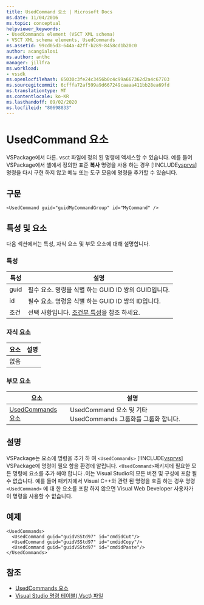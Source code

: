 ```yaml
---
title: UsedCommand 요소 | Microsoft Docs
ms.date: 11/04/2016
ms.topic: conceptual
helpviewer_keywords:
- UsedCommands element (VSCT XML schema)
- VSCT XML schema elements, UsedCommands
ms.assetid: 99cd05d3-644a-42ff-b289-8458cd1b20c0
author: acangialosi
ms.author: anthc
manager: jillfra
ms.workload:
- vssdk
ms.openlocfilehash: 65030c3fe24c3456b0c4c99a667362d2a4c67703
ms.sourcegitcommit: 6cfffa72af599a9d667249caaaa411bb28ea69fd
ms.translationtype: MT
ms.contentlocale: ko-KR
ms.lasthandoff: 09/02/2020
ms.locfileid: "80698833"
---
```

# <a name="usedcommand-element"></a>UsedCommand 요소
VSPackage에서 다른. vsct 파일에 정의 된 명령에 액세스할 수 있습니다. 예를 들어 VSPackage에서 셸에서 정의한 표준 **복사** 명령을 사용 하는 경우 [!INCLUDE[vsprvs](../code-quality/includes/vsprvs_md.md)] 명령을 다시 구현 하지 않고 메뉴 또는 도구 모음에 명령을 추가할 수 있습니다.

## <a name="syntax"></a>구문

```
<UsedCommand guid="guidMyCommandGroup" id="MyCommand" />
```

## <a name="attributes-and-elements"></a>특성 및 요소
 다음 섹션에서는 특성, 자식 요소 및 부모 요소에 대해 설명합니다.

### <a name="attributes"></a>특성

|특성|설명|
|---------------|-----------------|
|guid|필수 요소. 명령을 식별 하는 GUID ID 쌍의 GUID입니다.|
|id|필수 요소. 명령을 식별 하는 GUID ID 쌍의 ID입니다.|
|조건|선택 사항입니다. [조건부 특성](../extensibility/vsct-xml-schema-conditional-attributes.md)을 참조 하세요.|

### <a name="child-elements"></a>자식 요소

|요소|설명|
|-------------|-----------------|
|없음||

### <a name="parent-elements"></a>부모 요소

|요소|설명|
|-------------|-----------------|
|[UsedCommands 요소](../extensibility/usedcommands-element.md)|UsedCommand 요소 및 기타 UsedCommands 그룹화를 그룹화 합니다.|

## <a name="remarks"></a>설명
 VSPackage는 요소에 명령을 추가 하 여 `<UsedCommands>` [!INCLUDE[vsprvs](../code-quality/includes/vsprvs_md.md)] VSPackage에 명령이 필요 함을 환경에 알립니다. `<UsedCommand>`패키지에 필요한 모든 명령에 요소를 추가 해야 합니다 .이는 Visual Studio의 모든 버전 및 구성에 포함 될 수 없습니다. 예를 들어 패키지에서 Visual C++와 관련 된 명령을 호출 하는 경우 명령 `<UsedCommand>` 에 대 한 요소를 포함 하지 않으면 Visual Web Developer 사용자가이 명령을 사용할 수 없습니다.

## <a name="example"></a>예제

```
<UsedCommands>
  <UsedCommand guid="guidVSStd97" id="cmdidCut"/>
  <UsedCommand guid="guidVSStd97" id="cmdidCopy"/>
  <UsedCommand guid="guidVSStd97" id="cmdidPaste"/>
</UsedCommands>
```

## <a name="see-also"></a>참조
- [UsedCommands 요소](../extensibility/usedcommands-element.md)
- [Visual Studio 명령 테이블(.Vsct) 파일](../extensibility/internals/visual-studio-command-table-dot-vsct-files.md)

